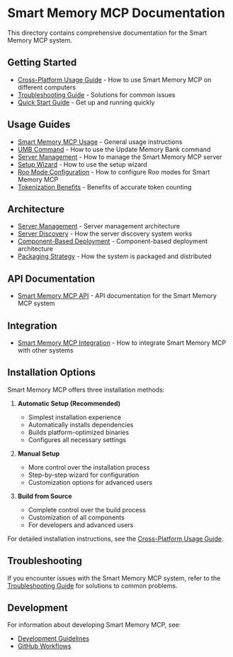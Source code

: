 # Smart Memory MCP Documentation

This directory contains comprehensive documentation for the Smart Memory MCP system.

## Getting Started

- [Cross-Platform Usage Guide](cross-platform-usage.md) - How to use Smart Memory MCP on different computers
- [Troubleshooting Guide](troubleshooting-guide.md) - Solutions for common issues
- [Quick Start Guide](quick-start-guide.md) - Get up and running quickly

## Usage Guides

- [Smart Memory MCP Usage](usage/smart-memory-mcp-usage.md) - General usage instructions
- [UMB Command](usage/umb-command.md) - How to use the Update Memory Bank command
- [Server Management](usage/server-management.md) - How to manage the Smart Memory MCP server
- [Setup Wizard](usage/setup-wizard.md) - How to use the setup wizard
- [Roo Mode Configuration](usage/roo-mode-configuration.md) - How to configure Roo modes for Smart Memory MCP
- [Tokenization Benefits](usage/tokenization-benefits.md) - Benefits of accurate token counting

## Architecture

- [Server Management](architecture/server-management.md) - Server management architecture
- [Server Discovery](architecture/server-discovery.md) - How the server discovery system works
- [Component-Based Deployment](architecture/component-based-deployment.md) - Component-based deployment architecture
- [Packaging Strategy](architecture/packaging-strategy.md) - How the system is packaged and distributed

## API Documentation

- [Smart Memory MCP API](api/README.md) - API documentation for the Smart Memory MCP system

## Integration

- [Smart Memory MCP Integration](smart-memory-mcp-integration.md) - How to integrate Smart Memory MCP with other systems

## Installation Options

Smart Memory MCP offers three installation methods:

1. **Automatic Setup (Recommended)**
   - Simplest installation experience
   - Automatically installs dependencies
   - Builds platform-optimized binaries
   - Configures all necessary settings

2. **Manual Setup**
   - More control over the installation process
   - Step-by-step wizard for configuration
   - Customization options for advanced users

3. **Build from Source**
   - Complete control over the build process
   - Customization of all components
   - For developers and advanced users

For detailed installation instructions, see the [Cross-Platform Usage Guide](cross-platform-usage.md).

## Troubleshooting

If you encounter issues with the Smart Memory MCP system, refer to the [Troubleshooting Guide](troubleshooting-guide.md) for solutions to common problems.

## Development

For information about developing Smart Memory MCP, see:

- [Development Guidelines](../development-guidelines.md)
- [GitHub Workflows](../github-workflows.md)